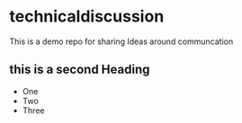 # technicaldiscussion
This is a demo repo for sharing Ideas around communcation


## this is a second Heading

* One 
* Two
* Three
